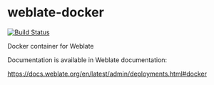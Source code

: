 # weblate-docker

[![Build Status](https://travis-ci.org/WeblateOrg/docker.svg?branch=master)](https://travis-ci.org/WeblateOrg/docker)

Docker container for Weblate

Documentation is available in Weblate documentation:

https://docs.weblate.org/en/latest/admin/deployments.html#docker
